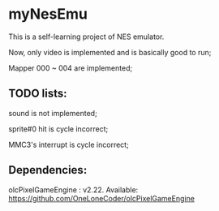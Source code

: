 # myNesEmu
This is a self-learning project of NES emulator.

Now, only video is implemented and is basically good to run;

Mapper 000 ~ 004 are implemented;

## TODO lists:
sound is not implemented;

sprite#0 hit is cycle incorrect;

MMC3's interrupt is cycle incorrect;
## Dependencies:
olcPixelGameEngine : v2.22. Available: https://github.com/OneLoneCoder/olcPixelGameEngine